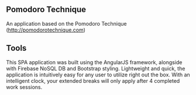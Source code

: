 ## Pomodoro Technique

An application based on the Pomodoro Technique (http://pomodorotechnique.com)

## Tools

This SPA application was built using the AngularJS framework, alongside with Firebase NoSQL DB and Bootstrap styling. Lightweight and quick, the application is intuitively easy for any user to utilize right out the box. With an intelligent clock, your extended breaks will only apply after 4 completed work sessions.